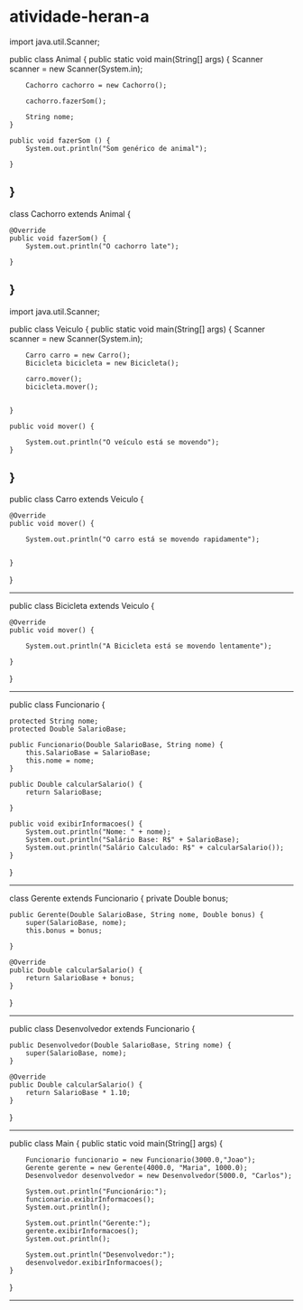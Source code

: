 # atividade-heran-a
import java.util.Scanner;

public class Animal {
    public static void main(String[] args) {
        Scanner scanner = new Scanner(System.in);

        Cachorro cachorro = new Cachorro();

        cachorro.fazerSom();

        String nome;
    }

    public void fazerSom () {
        System.out.println("Som genérico de animal");

    }
}
-----------------------------------------------------------

class Cachorro extends Animal {

    @Override
    public void fazerSom() {
        System.out.println("O cachorro late");

    }
}
-----------------------------------------------------------

import java.util.Scanner;

public class Veiculo {
    public static void main(String[] args) {
        Scanner scanner = new Scanner(System.in);

        Carro carro = new Carro();
        Bicicleta bicicleta = new Bicicleta();

        carro.mover();
        bicicleta.mover();


    }

    public void mover() {

        System.out.println("O veículo está se movendo");
    }
}
----------------------------------------------------------

public class Carro extends Veiculo {

    @Override
    public void mover() {

        System.out.println("O carro está se movendo rapidamente");


    }
}

----------------------------------------------------------------

public class Bicicleta extends Veiculo {

    @Override
    public void mover() {

        System.out.println("A Bicicleta está se movendo lentamente");

    }
}

----------------------------------------------------------------

public class Funcionario {

    protected String nome;
    protected Double SalarioBase;

    public Funcionario(Double SalarioBase, String nome) {
        this.SalarioBase = SalarioBase;
        this.nome = nome;
    }

    public Double calcularSalario() {
        return SalarioBase;

    }

    public void exibirInformacoes() {
        System.out.println("Nome: " + nome);
        System.out.println("Salário Base: R$" + SalarioBase);
        System.out.println("Salário Calculado: R$" + calcularSalario());
    }
}

------------------------------------------------------------------------

class Gerente extends Funcionario {
    private Double bonus;

    public Gerente(Double SalarioBase, String nome, Double bonus) {
        super(SalarioBase, nome);
        this.bonus = bonus;

    }

    @Override
    public Double calcularSalario() {
        return SalarioBase + bonus;
    }
}

-------------------------------------------------------------------------

public class Desenvolvedor extends Funcionario {

    public Desenvolvedor(Double SalarioBase, String nome) {
        super(SalarioBase, nome);
    }

    @Override
    public Double calcularSalario() {
        return SalarioBase * 1.10;
    }
}

-----------------------------------------------------------------------

public class Main {
    public static void main(String[] args) {

        Funcionario funcionario = new Funcionario(3000.0,"Joao");
        Gerente gerente = new Gerente(4000.0, "Maria", 1000.0);
        Desenvolvedor desenvolvedor = new Desenvolvedor(5000.0, "Carlos");

        System.out.println("Funcionário:");
        funcionario.exibirInformacoes();
        System.out.println();

        System.out.println("Gerente:");
        gerente.exibirInformacoes();
        System.out.println();

        System.out.println("Desenvolvedor:");
        desenvolvedor.exibirInformacoes();
    }
}

------------------------------------------------------------------------



